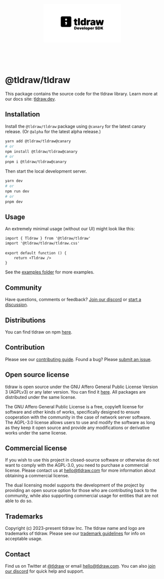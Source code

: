 <div alt style="text-align: center; transform: scale(.5);">
	<picture>
		<source media="(prefers-color-scheme: dark)" srcset="https://github.com/tldraw/tldraw/raw/main/assets/github-hero-dark.png" />
		<img alt="tldraw" src="https://github.com/tldraw/tldraw/raw/main/assets/github-hero-light.png" />
	</picture>
</div>

# @tldraw/tldraw

This package contains the source code for the tldraw library. Learn more at our docs site: [tldraw.dev](https://tldraw.dev).

## Installation

Install the `@tldraw/tldraw` package using `@canary` for the latest canary release. (Or `@alpha` for the latest alpha release.)

```bash
yarn add @tldraw/tldraw@canary
# or
npm install @tldraw/tldraw@canary
# or
pnpm i @tldraw/tldraw@canary
```

Then start the local development server.

```bash
yarn dev
# or
npm run dev
# or
pnpm dev
```

## Usage

An extremely minimal usage (without our UI) might look like this:

```tsx
import { Tldraw } from '@tldraw/tldraw'
import '@tldraw/tldraw/tldraw.css'

export default function () {
	return <Tldraw />
}
```

See the [examples folder](https://github.com/tldraw/tldraw/tree/main/apps/examples) for more examples.

## Community

Have questions, comments or feedback? [Join our discord](https://discord.gg/rhsyWMUJxd) or [start a discussion](https://github.com/tldraw/tldraw/discussions/new).

## Distributions

You can find tldraw on npm [here](https://www.npmjs.com/package/@tldraw/tldraw?activeTab=versions).

## Contribution

Please see our [contributing guide](https://github.com/tldraw/tldraw/blob/main/CONTRIBUTING.md). Found a bug? Please [submit an issue](https://github.com/tldraw/tldraw/issues/new).

## Open source license

tldraw is open source under the GNU Affero General Public License Version 3 (AGPLv3) or any later version. You can find it [here](https://github.com/tldraw/tldraw/blob/master/LICENSE.md). All packages are distributed under the same license.

The GNU Affero General Public License is a free, copyleft license for software and other kinds of works, specifically designed to ensure cooperation with the community in the case of network server software. The AGPL-3.0 license allows users to use and modify the software as long as they keep it open source and provide any modifications or derivative works under the same license.

## Commercial license

If you wish to use this project in closed-source software or otherwise do not want to comply with the AGPL-3.0, you need to purchase a commercial license. Please contact us at [hello@tldraw.com](mailto:hello@tldraw.com) for more information about obtaining a commercial license.

The dual licensing model supports the development of the project by providing an open source option for those who are contributing back to the community, while also supporting commercial usage for entities that are not able to do so.

## Trademarks

Copyright (c) 2023-present tldraw Inc. The tldraw name and logo are trademarks of tldraw. Please see our [trademark guidelines](https://github.com/tldraw/tldraw/blob/main/TRANDEMARKS.md) for info on acceptable usage.

## Contact

Find us on Twitter at [@tldraw](https://twitter.com/tldraw) or email [hello@tldraw.com](mailto://hello@tldraw.com). You can also [join our discord](https://discord.gg/rhsyWMUJxd) for quick help and support.
